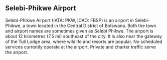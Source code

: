 ## Selebi-Phikwe Airport

Selebi-Phikwe Airport (IATA: PKW, ICAO: FBSP) is an airport in Selebi-Phikwe, a town located in the Central District of Botswana. Both the town and airport names are sometimes given as Selebi Phikwe.
The airport is about 12 kilometres (7.5 mi) southeast of the city. It is also near the gateway of the Tuli Lodge area, where wildlife and resorts are popular. No scheduled services currently operate at the airport. Private and charter traffic serve the airport.
